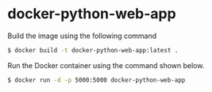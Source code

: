 # docker-python-web-app

Build the image using the following command

```bash
$ docker build -t docker-python-web-app:latest .
```

Run the Docker container using the command shown below.

```bash
$ docker run -d -p 5000:5000 docker-python-web-app
```